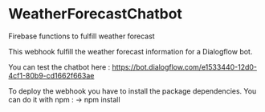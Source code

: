 # WeatherForecastChatbot
Firebase functions to fulfill weather forecast

This webhook fulfill the weather forecast information for a Dialogflow bot.

You can test the chatbot here : https://bot.dialogflow.com/e1533440-12d0-4cf1-80b9-cd1662f663ae


To deploy the webhook you have to install the package dependencies. You can do it with npm :
  ->  npm install
